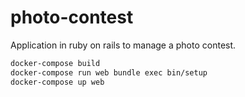 # photo-contest
Application in ruby on rails to manage a photo contest.

```bash
docker-compose build
docker-compose run web bundle exec bin/setup
docker-compose up web
```

